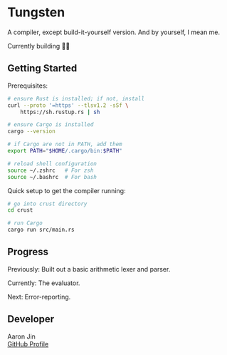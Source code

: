 # Tungsten

A compiler, except build-it-yourself version. And by yourself, I mean me.

Currently building 👷‍♂️

## Getting Started

Prerequisites:

```bash
# ensure Rust is installed; if not, install
curl --proto '=https' --tlsv1.2 -sSf \
    https://sh.rustup.rs | sh

# ensure Cargo is installed
cargo --version

# if Cargo are not in PATH, add them
export PATH="$HOME/.cargo/bin:$PATH"

# reload shell configuration
source ~/.zshrc   # For zsh
source ~/.bashrc  # For bash
```

Quick setup to get the compiler running:

```bash
# go into crust directory
cd crust

# run Cargo
cargo run src/main.rs
```

## Progress

Previously: Built out a basic arithmetic lexer and parser.

Currently: The evaluator.

Next: Error-reporting.

## Developer

Aaron Jin  
[GitHub Profile](https://github.com/aaronkjin)
